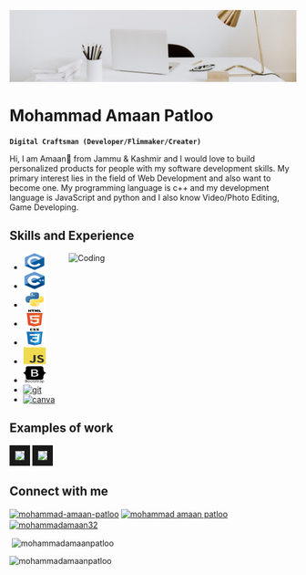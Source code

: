 ![Design and Development](https://github.com/MohammadAmaanPatloo/MohammadAmaanPatloo/blob/main/BG2.jpg)
# Mohammad Amaan Patloo 

 **`Digital Craftsman (Developer/Flimmaker/Creater)`**
 
Hi, I am Amaan👋 from Jammu & Kashmir and I would love to build personalized products for people with my software development skills. My primary interest lies in the field of Web Development and also want to become one. My programming language is c++ and my development language is JavaScript and python and I also know Video/Photo Editing, Game Developing.

## Skills and Experience
<img align="right" alt="Coding" width="400" src="https://camo.githubusercontent.com/fe63ad82cd0ea16571908365dcb3aff7a9715881cbeb881dba7def507d2790ea/68747470733a2f2f6d69726f2e6d656469756d2e636f6d2f6d61782f313336302f302a67714f33736c4c6d4762346d55656a652e676966">

* <a href="https://www.cprogramming.com/" target="_blank" rel="noreferrer"> <img src="https://raw.githubusercontent.com/devicons/devicon/master/icons/c/c-original.svg" alt="c" width="40" height="30"/> </a>
* <a href="https://www.w3schools.com/cpp/" target="_blank" rel="noreferrer"> <img src="https://raw.githubusercontent.com/devicons/devicon/master/icons/cplusplus/cplusplus-original.svg" alt="cplusplus" width="40" height="30"/>
* <a href="https://www.python.org" target="_blank" rel="noreferrer"> <img src="https://raw.githubusercontent.com/devicons/devicon/master/icons/python/python-original.svg" alt="python" width="40" height="30"/> </a>
* <a href="https://www.w3.org/html/" target="_blank" rel="noreferrer"> <img src="https://raw.githubusercontent.com/devicons/devicon/master/icons/html5/html5-original-wordmark.svg" alt="html5" width="40" height="30"/> </a>
* <a href="https://www.w3schools.com/css/" target="_blank" rel="noreferrer"> <img src="https://raw.githubusercontent.com/devicons/devicon/master/icons/css3/css3-original-wordmark.svg" alt="css3" width="40" height="30"/> </a>
* <a href="https://developer.mozilla.org/en-US/docs/Web/JavaScript" target="_blank" rel="noreferrer"> <img src="https://raw.githubusercontent.com/devicons/devicon/master/icons/javascript/javascript-original.svg" alt="javascript" width="40" height="30"/> </a>
* <a href="https://getbootstrap.com" target="_blank" rel="noreferrer"> <img src="https://raw.githubusercontent.com/devicons/devicon/master/icons/bootstrap/bootstrap-plain-wordmark.svg" alt="bootstrap" width="40" height="30"/> </a>
* <a href="https://git-scm.com/" target="_blank" rel="noreferrer"> <img src="https://www.vectorlogo.zone/logos/git-scm/git-scm-icon.svg" alt="git" width="40" height="30"/> </a>
* </a> <a href="https://www.canva.com/" target="_blank" rel="noreferrer"> <img src="https://www.google.com/url?sa=i&url=https%3A%2F%2Fencrypted-tbn1.gstatic.com%2Fimages%3Fq%3Dtbn%3AANd9GcQnN19E18xtM23VtnQAxytEgzdujZ3XKCtnFrfzdXp-tBn1TKKJ&psig=AOvVaw1wm-dYtBanWAKZT0gSFe5L&ust=1671489418696000&source=images&cd=vfe&ved=0CBAQjRxqFwoTCNCO87CehPwCFQAAAAAdAAAAABAR" alt="canva" width="40" height="30"/> </a>
<!-- * </a> <a href="https://unity.com/" target="_blank" rel="noreferrer"> <img src="https://www.vectorlogo.zone/logos/unity3d/unity3d-icon.svg" alt="unity" width="30" height="30"/> </a>
* </a> <a href="https://unity.com/" target="_blank" rel="noreferrer"> <img src="https://www.vectorlogo.zone/logos/unity3d/unity3d-icon.svg" alt="unity" width="30" height="30"/> </a>
* </a> <a href="https://unity.com/" target="_blank" rel="noreferrer"> <img src="https://www.vectorlogo.zone/logos/unity3d/unity3d-icon.svg" alt="unity" width="30" height="30"/> </a>
* </a> <a href="https://unity.com/" target="_blank" rel="noreferrer"> <img src="https://www.vectorlogo.zone/logos/unity3d/unity3d-icon.svg" alt="unity" width="30" height="30"/> </a> -->

## Examples of work
<img src="https://github.com/MohammadAmaanPatloo/Zomato-Landing-Page/blob/master/view.png" width="256" border="10"/>
<img src="https://github.com/MohammadAmaanPatloo/Facebook-login-Page/blob/master/Facebook-view.png" width="256" border="10"/>


## Connect with me
<p align="left">
<a href="https://linkedin.com/in/mohammad-amaan-patloo" target="blank"><img align="center" src="https://raw.githubusercontent.com/rahuldkjain/github-profile-readme-generator/master/src/images/icons/Social/linked-in-alt.svg" alt="mohammad-amaan-patloo" height="30" width="40" /></a>
<a href="https://codesandbox.com/mohammad amaan patloo" target="blank"><img align="center" src="https://raw.githubusercontent.com/rahuldkjain/github-profile-readme-generator/master/src/images/icons/Social/codesandbox.svg" alt="mohammad amaan patloo" height="30" width="40" /></a>
<a href="https://instagram.com/mohammadamaan32" target="blank"><img align="center" src="https://raw.githubusercontent.com/rahuldkjain/github-profile-readme-generator/master/src/images/icons/Social/instagram.svg" alt="mohammadamaan32" height="30" width="40" /></a>
</p>

<!-- ## Languages and Tools
<p align="left"> <a href="https://developer.android.com" target="_blank" rel="noreferrer"> <img src="https://raw.githubusercontent.com/devicons/devicon/master/icons/android/android-original-wordmark.svg" alt="android" width="40" height="40"/> </a> <a href="https://getbootstrap.com" target="_blank" rel="noreferrer"> <img src="https://raw.githubusercontent.com/devicons/devicon/master/icons/bootstrap/bootstrap-plain-wordmark.svg" alt="bootstrap" width="40" height="40"/> </a> <a href="https://www.cprogramming.com/" target="_blank" rel="noreferrer"> <img src="https://raw.githubusercontent.com/devicons/devicon/master/icons/c/c-original.svg" alt="c" width="40" height="40"/> </a> <a href="https://www.w3schools.com/cpp/" target="_blank" rel="noreferrer"> <img src="https://raw.githubusercontent.com/devicons/devicon/master/icons/cplusplus/cplusplus-original.svg" alt="cplusplus" width="40" height="40"/> </a> <a href="https://www.w3schools.com/css/" target="_blank" rel="noreferrer"> <img src="https://raw.githubusercontent.com/devicons/devicon/master/icons/css3/css3-original-wordmark.svg" alt="css3" width="40" height="40"/> </a> <a href="https://git-scm.com/" target="_blank" rel="noreferrer"> <img src="https://www.vectorlogo.zone/logos/git-scm/git-scm-icon.svg" alt="git" width="40" height="40"/> </a> <a href="https://www.w3.org/html/" target="_blank" rel="noreferrer"> <img src="https://raw.githubusercontent.com/devicons/devicon/master/icons/html5/html5-original-wordmark.svg" alt="html5" width="40" height="40"/> </a> <a href="https://developer.mozilla.org/en-US/docs/Web/JavaScript" target="_blank" rel="noreferrer"> <img src="https://raw.githubusercontent.com/devicons/devicon/master/icons/javascript/javascript-original.svg" alt="javascript" width="40" height="40"/> </a> <a href="https://www.mongodb.com/" target="_blank" rel="noreferrer"> <img src="https://raw.githubusercontent.com/devicons/devicon/master/icons/mongodb/mongodb-original-wordmark.svg" alt="mongodb" width="40" height="40"/> </a> <a href="https://nodejs.org" target="_blank" rel="noreferrer"> <img src="https://raw.githubusercontent.com/devicons/devicon/master/icons/nodejs/nodejs-original-wordmark.svg" alt="nodejs" width="40" height="40"/> </a> <a href="https://opencv.org/" target="_blank" rel="noreferrer"> <img src="https://www.vectorlogo.zone/logos/opencv/opencv-icon.svg" alt="opencv" width="40" height="40"/> </a> <a href="https://pandas.pydata.org/" target="_blank" rel="noreferrer"> <img src="https://raw.githubusercontent.com/devicons/devicon/2ae2a900d2f041da66e950e4d48052658d850630/icons/pandas/pandas-original.svg" alt="pandas" width="40" height="40"/> </a> <a href="https://www.python.org" target="_blank" rel="noreferrer"> <img src="https://raw.githubusercontent.com/devicons/devicon/master/icons/python/python-original.svg" alt="python" width="40" height="40"/> </a> <a href="https://reactjs.org/" target="_blank" rel="noreferrer"> <img src="https://raw.githubusercontent.com/devicons/devicon/master/icons/react/react-original-wordmark.svg" alt="react" width="40" height="40"/> </a> <a href="https://www.tensorflow.org" target="_blank" rel="noreferrer"> <img src="https://www.vectorlogo.zone/logos/tensorflow/tensorflow-icon.svg" alt="tensorflow" width="40" height="40"/> </a> <a href="https://unity.com/" target="_blank" rel="noreferrer"> <img src="https://www.vectorlogo.zone/logos/unity3d/unity3d-icon.svg" alt="unity" width="40" height="40"/> </a> </p> -->



<p>&nbsp;<img align="center" src="https://github-readme-stats.vercel.app/api?username=mohammadamaanpatloo&show_icons=true&locale=en" alt="mohammadamaanpatloo" /></p>
<p align="left"> <img src="https://komarev.com/ghpvc/?username=mohammadamaanpatloo&label=Profile%20views&color=0e75b6&style=flat" alt="mohammadamaanpatloo" /> </p>
